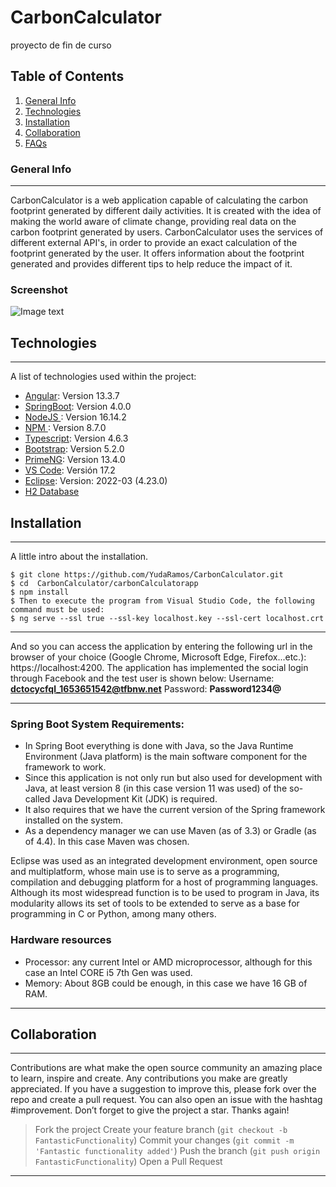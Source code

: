 # CarbonCalculator
proyecto de fin de curso
## Table of Contents
1. [General Info](#general-info)
2. [Technologies](#technologies)
3. [Installation](#installation)
4. [Collaboration](#collaboration)
5. [FAQs](#faqs)
### General Info
***
CarbonCalculator is a web application capable of calculating the carbon footprint generated by different daily activities. It is created with the idea of ​​making the world aware of climate change, providing real data on the carbon footprint generated by users.
CarbonCalculator uses the services of different external API's, in order to provide an exact calculation of the footprint generated by the user.
It offers information about the footprint generated and provides different tips to help reduce the impact of it.
### Screenshot
![Image text]([https://www.united-internet.de/fileadmin/user_upload/Brands/Downloads/Logo_IONOS_by.jpg](https://encrypted-tbn0.gstatic.com/images?q=tbn:ANd9GcSMhaIDocuvW-MHb0zEX7BAcYWc_TnzoaMQaTx6fLFWEq7keiXA4cUajemJKQyRiFebLBY&usqp=CAU))
## Technologies
***
A list of technologies used within the project:
* [Angular](https://angular.io/): Version 13.3.7
* [SpringBoot](https://spring.io/projects/spring-boot): Version 4.0.0
* [NodeJS ](https://nodejs.org/es/): Version 16.14.2
* [NPM  ](https://www.npmjs.com/): Version 8.7.0
* [Typescript](https://www.typescriptlang.org/): Version 4.6.3
* [Bootstrap](https://getbootstrap.com/): Version 5.2.0
* [PrimeNG](https://www.primefaces.org/primeng/): Version 13.4.0
* [VS Code](https://visualstudio.microsoft.com/es/): Versión 17.2
* [Eclipse](https://www.eclipse.org/downloads/): Version: 2022-03 (4.23.0)
* [H2 Database](https://www.h2database.com/html/main.html)
## Installation
***
A little intro about the installation. 
```
$ git clone https://github.com/YudaRamos/CarbonCalculator.git
$ cd  CarbonCalculator/carbonCalculatorapp
$ npm install
$ Then to execute the program from Visual Studio Code, the following command must be used:
$ ng serve --ssl true --ssl-key localhost.key --ssl-cert localhost.crt
```
***
And so you can access the application by entering the following url in the browser of your choice (Google Chrome, Microsoft Edge, Firefox...etc.): https://localhost:4200.
The application has implemented the social login through Facebook and the test user is shown below:
Username: **dctocycfql_1653651542@tfbnw.net**
Password: **Password1234@**
***
### Spring Boot System Requirements:

* In Spring Boot everything is done with Java, so the Java Runtime Environment (Java platform) is the main software component for the framework to work.
* Since this application is not only run but also used for development with Java, at least version 8 (in this case version 11 was used) of the so-called Java Development Kit (JDK) is required.
* It also requires that we have the current version of the Spring framework installed on the system.
* As a dependency manager we can use Maven (as of 3.3) or Gradle (as of 4.4). In this case Maven was chosen.

Eclipse was used as an integrated development environment, open source and multiplatform, whose main use is to serve as a programming, compilation and debugging platform for a host of programming languages. Although its most widespread function is to be used to program in Java, its modularity allows its set of tools to be extended to serve as a base for programming in C or Python, among many others.

### Hardware resources
* Processor: any current Intel or AMD microprocessor, although for this case an Intel CORE i5 7th Gen was used.
* Memory: About 8GB could be enough, in this case we have 16 GB of RAM.
***
## Collaboration
***
Contributions are what make the open source community an amazing place to learn, inspire and create. Any contributions you make are greatly appreciated.
If you have a suggestion to improve this, please fork over the repo and create a pull request. You can also open an issue with the hashtag #improvement.
Don’t forget to give the project a star. Thanks again!

> Fork the project
> Create your feature branch (``` git checkout -b FantasticFunctionality ```)
> Commit your changes (``` git commit -m 'Fantastic functionality added' ```)
> Push the branch (``` git push origin FantasticFunctionality ```)
> Open a Pull Request
***
